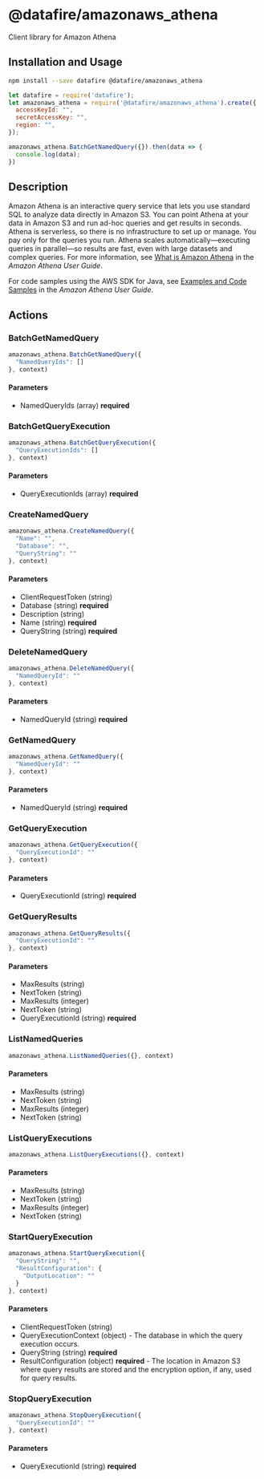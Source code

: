 # @datafire/amazonaws_athena

Client library for Amazon Athena

## Installation and Usage
```bash
npm install --save datafire @datafire/amazonaws_athena
```

```js
let datafire = require('datafire');
let amazonaws_athena = require('@datafire/amazonaws_athena').create({
  accessKeyId: "",
  secretAccessKey: "",
  region: "",
});

amazonaws_athena.BatchGetNamedQuery({}).then(data => {
  console.log(data);
})
```

## Description
<p>Amazon Athena is an interactive query service that lets you use standard SQL to analyze data directly in Amazon S3. You can point Athena at your data in Amazon S3 and run ad-hoc queries and get results in seconds. Athena is serverless, so there is no infrastructure to set up or manage. You pay only for the queries you run. Athena scales automatically—executing queries in parallel—so results are fast, even with large datasets and complex queries. For more information, see <a href="http://docs.aws.amazon.com/athena/latest/ug/what-is.html">What is Amazon Athena</a> in the <i>Amazon Athena User Guide</i>.</p> <p>For code samples using the AWS SDK for Java, see <a href="http://docs.aws.amazon.com/athena/latest/ug/code-samples.html">Examples and Code Samples</a> in the <i>Amazon Athena User Guide</i>.</p>

## Actions
### BatchGetNamedQuery



```js
amazonaws_athena.BatchGetNamedQuery({
  "NamedQueryIds": []
}, context)
```

#### Parameters
* NamedQueryIds (array) **required**

### BatchGetQueryExecution



```js
amazonaws_athena.BatchGetQueryExecution({
  "QueryExecutionIds": []
}, context)
```

#### Parameters
* QueryExecutionIds (array) **required**

### CreateNamedQuery



```js
amazonaws_athena.CreateNamedQuery({
  "Name": "",
  "Database": "",
  "QueryString": ""
}, context)
```

#### Parameters
* ClientRequestToken (string)
* Database (string) **required**
* Description (string)
* Name (string) **required**
* QueryString (string) **required**

### DeleteNamedQuery



```js
amazonaws_athena.DeleteNamedQuery({
  "NamedQueryId": ""
}, context)
```

#### Parameters
* NamedQueryId (string) **required**

### GetNamedQuery



```js
amazonaws_athena.GetNamedQuery({
  "NamedQueryId": ""
}, context)
```

#### Parameters
* NamedQueryId (string) **required**

### GetQueryExecution



```js
amazonaws_athena.GetQueryExecution({
  "QueryExecutionId": ""
}, context)
```

#### Parameters
* QueryExecutionId (string) **required**

### GetQueryResults



```js
amazonaws_athena.GetQueryResults({
  "QueryExecutionId": ""
}, context)
```

#### Parameters
* MaxResults (string)
* NextToken (string)
* MaxResults (integer)
* NextToken (string)
* QueryExecutionId (string) **required**

### ListNamedQueries



```js
amazonaws_athena.ListNamedQueries({}, context)
```

#### Parameters
* MaxResults (string)
* NextToken (string)
* MaxResults (integer)
* NextToken (string)

### ListQueryExecutions



```js
amazonaws_athena.ListQueryExecutions({}, context)
```

#### Parameters
* MaxResults (string)
* NextToken (string)
* MaxResults (integer)
* NextToken (string)

### StartQueryExecution



```js
amazonaws_athena.StartQueryExecution({
  "QueryString": "",
  "ResultConfiguration": {
    "OutputLocation": ""
  }
}, context)
```

#### Parameters
* ClientRequestToken (string)
* QueryExecutionContext (object) - The database in which the query execution occurs.
* QueryString (string) **required**
* ResultConfiguration (object) **required** - The location in Amazon S3 where query results are stored and the encryption option, if any, used for query results.

### StopQueryExecution



```js
amazonaws_athena.StopQueryExecution({
  "QueryExecutionId": ""
}, context)
```

#### Parameters
* QueryExecutionId (string) **required**

